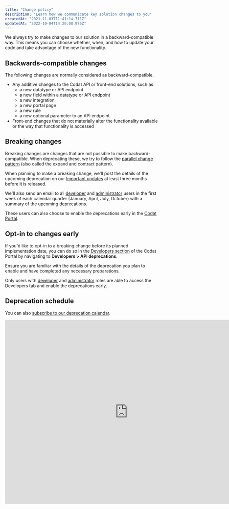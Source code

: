 ```yaml
---
title: "Change policy"
description: "Learn how we communicate key solution changes to you"
createdAt: "2021-11-03T11:41:14.711Z"
updatedAt: "2022-10-04T14:20:08.975Z"
---
```


We always try to make changes to our solution in a backward-compatible way. This means you can choose whether, when, and how to update your code and take advantage of the new functionality.

## Backwards-compatible changes

The following changes are normally considered as backward-compatible.
- Any additive changes to the Codat API or front-end solutions, such as:
    - a new datatype or API endpoint
    - a new field within a datatype or API endpoint
    - a new integration
    - a new portal page
    - a new rule
    - a new optional parameter to an API endpoint
- Front-end changes that do not materially alter the functionality available or the way that functionality is accessed

## Breaking changes

Breaking changes are changes that are not possible to make backward-compatible. When deprecating these, we try to follow the <a href="https://martinfowler.com/bliki/ParallelChange.html" target="_blank">parallel change pattern</a> (also called the expand and contract pattern).

When planning to make a breaking change, we'll post the details of the upcoming deprecation on our [Important updates](https://codat-docs.vercel.app/updates) at least three months before it is released.  

We'll also send an email to all [developer](https://codat-docs.vercel.app/configure/user-management/user-roles) and [administrator](https://codat-docs.vercel.app/configure/user-management/user-roles) users in the first week of each calendar quarter (January, April, July, October) with a summary of the upcoming deprecations. 

These users can also choose to enable the deprecations early in the <a href="https://app.codat.io/" target="_blank">Codat Portal</a>. 

## Opt-in to changes early

If you'd like to opt-in to a breaking change before its planned implementation date, you can do so in the [Developers section](https://codat-docs.vercel.app/configure/portal/developers) of the Codat Portal by navigating to **Developers&nbsp;> API deprecations**. 

Ensure you are familiar with the details of the deprecation you plan to enable and have completed any necessary preparations. 

Only users with [developer](https://codat-docs.vercel.app/configure/user-management/user-roles) and [administrator](https://codat-docs.vercel.app/configure/user-management/user-roles) roles are able to access the Developers tab and enable the deprecations early.

## Deprecation schedule

You can also [subscribe to our deprecation calendar](https://calendar.google.com/calendar/embed?src=c_83b00ebce11207e3c2b7b51fab82909ccff1e5a15f8d466f5919733aca458efb%40group.calendar.google.com).

<iframe src="https://calendar.google.com/calendar/embed?src=c_83b00ebce11207e3c2b7b51fab82909ccff1e5a15f8d466f5919733aca458efb%40group.calendar.google.com" style={{border: 0}} width="800" height="600" frameborder="0" scrolling="no"/>

## Changes by third-parties

Occasionally the integrations that you access through Codat may make changes that impact your use of Codat. This may include changes to their own APIs, changes to their terms and conditions, and more. Where possible:
- We'll try to minimize the impact to your use of Codat.
- We'll try to notify you of any impact and any actions you need to take.

We suggest ensuring you're subscribed to the developer updates of any services you're using.
